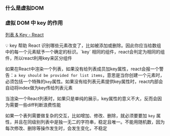 ### 什么是虚拟DOM

### 虚拟 DOM 中 key 的作用

[列表 & Key - React](https://zh-hans.reactjs.org/docs/lists-and-keys.html)

<aside>
💡 key 帮助 React 识别哪些元素改变了，比如被添加或删除。因此你应当给数组中的每一个元素赋予一个确定的标识。`key` 相同的组件，react会判定为相同的组件，所以react利用key来区分组件

如果在React中渲染一个列表，如果没有给列表成员加key属性，react会报一个警告：`a key should be provided for list items`，意思是当你创建一个元素时，必须包括一个特殊的`key`属性。如果没有给列表元素提供key属性时，react内部会自动将index做为key传给列表元素

当渲染一个React列表时，如果只是单纯的展示，key属性的意义不大，反而会因为需要一些diff判断浪费性能

如果一个表列需要做复杂的交互，比如增加、修改、删除，就必须要要加 `key` 属性，并且在同级别列表中是独一无二的字符串，稳定且唯一。不能用随机数，因为每次修改、删除等操作发生时，会发生变化，不稳定

</aside>
